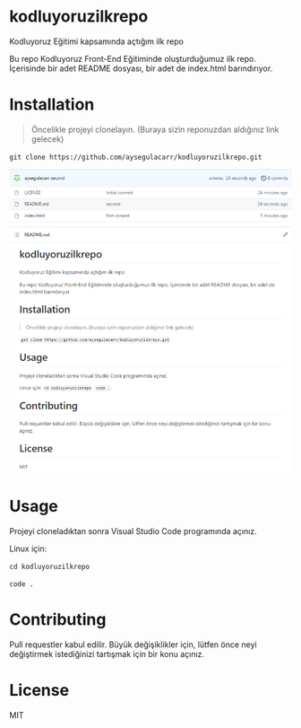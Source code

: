 # kodluyoruzilkrepo
Kodluyoruz Eğitimi kapsamında açtığım ilk repo

Bu repo Kodluyoruz Front-End Eğitiminde oluşturduğumuz ilk repo. İçerisinde bir adet README dosyası, bir adet de index.html barındırıyor.
# Installation
>Öncelikle projeyi clonelayın. (Buraya sizin reponuzdan aldığınız link gelecek)

   `git clone https://github.com/aysegulacarr/kodluyoruzilkrepo.git`

<img src="deneme.png"/>

# Usage

Projeyi cloneladıktan sonra Visual Studio Code programında açınız.

Linux için:

   `cd kodluyoruzilkrepo`
   
   `code .` 

# Contributing
Pull requestler kabul edilir. Büyük değişiklikler için, lütfen önce neyi değiştirmek istediğinizi tartışmak için bir konu açınız.

# License
MIT
